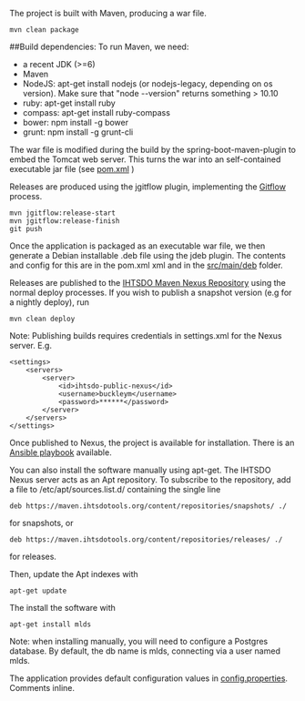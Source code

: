 The project is built with Maven, producing a war file.

	mvn clean package
	
##Build dependencies:
To run Maven, we need:

- a recent JDK (>=6)
- Maven
- NodeJS: apt-get install nodejs (or nodejs-legacy, depending on os version).  Make sure that "node --version" returns something > 10.10
- ruby: apt-get install ruby
- compass: apt-get install ruby-compass
- bower: npm install -g bower
- grunt: npm install -g grunt-cli


The war file is modified during the build by the spring-boot-maven-plugin to embed the Tomcat web server.  This turns the war into an self-contained executable jar file  (see [pom.xml](../../../pom.xml) )

Releases are produced using the jgitflow plugin, implementing the [Gitflow](https://www.atlassian.com/git/tutorials/comparing-workflows/gitflow-workflow) process.

	mvn jgitflow:release-start
	mvn jgitflow:release-finish
	git push

Once the application is packaged as an executable war file, we then generate a Debian installable .deb file using the jdeb plugin.  The contents and config for this are in the pom.xml xml and in the [src/main/deb](../deb) folder.

Releases are published to the [IHTSDO Maven Nexus Repository](https://maven.ihtsdotools.org) using the normal deploy processes.  If you wish to publish a snapshot version (e.g for a nightly deploy), run

	mvn clean deploy

Note: Publishing builds requires credentials in settings.xml for the Nexus server.  E.g.

	<settings>
		<servers>
			<server>
				<id>ihtsdo-public-nexus</id>
				<username>buckleym</username>
				<password>******</password>
			</server>
		</servers>
	</settings>

Once published to Nexus, the project is available for installation.  There is an [Ansible playbook](https://github.com/IHTSDO/ihtsdo-ansible/blob/master/otf_mlds.yml) available.

You can also install the software manually using apt-get.  The IHTSDO Nexus server acts as an Apt repository.  To subscribe to the repository, add a file to /etc/apt/sources.list.d/ containing the single line

	deb https://maven.ihtsdotools.org/content/repositories/snapshots/ ./
	
for snapshots, or 

	deb https://maven.ihtsdotools.org/content/repositories/releases/ ./

for releases.


Then, update the Apt indexes with

	apt-get update

The install the software with

	apt-get install mlds

Note: when installing manually, you will need to configure a Postgres database.  By default, the db name is mlds, connecting via a user named mlds.

The application provides default configuration values in [config.properties](../deb/config.properties).  Comments inline.

